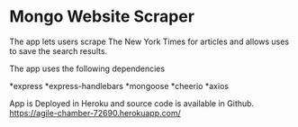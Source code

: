 # Mongo Website Scraper

The app lets users scrape The New York Times for articles and allows uses to save the search results.

The app uses the following dependencies

*express
*express-handlebars
*mongoose
*cheerio
*axios

App is Deployed in Heroku and source code is available in Github.
https://agile-chamber-72690.herokuapp.com/
